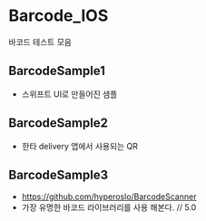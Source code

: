 # Barcode_IOS
바코드 테스트 모음

## BarcodeSample1
- 스위프트 UI로 만들어진 샘플

## BarcodeSample2
- 한타 delivery 앱에서 사용되는 QR

## BarcodeSample3
 - https://github.com/hyperoslo/BarcodeScanner
 - 가장 유명한 바코드 라이브러리를 사용 해본다. // 5.0

